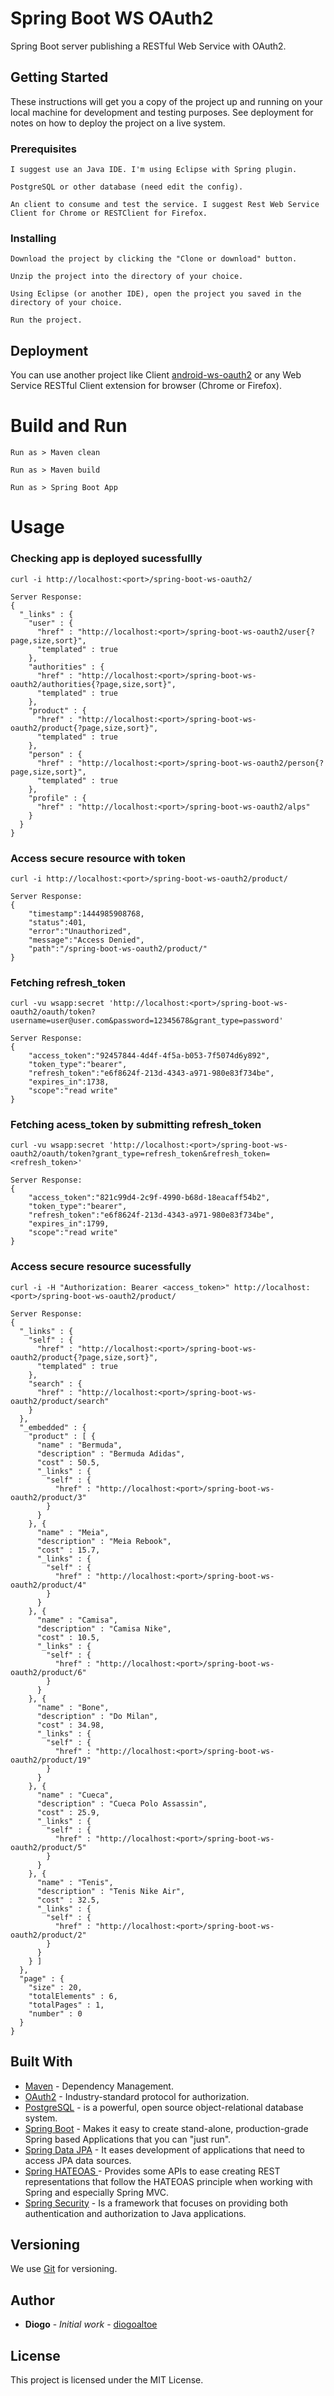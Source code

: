 # Spring Boot WS OAuth2

Spring Boot server publishing a RESTful Web Service with OAuth2.

## Getting Started

These instructions will get you a copy of the project up and running on your local machine for development and testing purposes. See deployment for notes on how to deploy the project on a live system.

### Prerequisites


```
I suggest use an Java IDE. I'm using Eclipse with Spring plugin.
```
```
PostgreSQL or other database (need edit the config).
```
```
An client to consume and test the service. I suggest Rest Web Service Client for Chrome or RESTClient for Firefox.
```

### Installing


```
Download the project by clicking the "Clone or download" button.
```
```
Unzip the project into the directory of your choice.
```
```
Using Eclipse (or another IDE), open the project you saved in the directory of your choice.
```
```
Run the project.

```


## Deployment

You can use another project like Client [android-ws-oauth2](https://github.com/diogoaltoe/android-ws-oauth2) or any Web Service RESTful Client extension for browser (Chrome or Firefox).


# Build and Run
```
Run as > Maven clean
```
```
Run as > Maven build
```
```
Run as > Spring Boot App
```

# Usage

### Checking app is deployed sucessfullly
```
curl -i http://localhost:<port>/spring-boot-ws-oauth2/

Server Response:
{
  "_links" : {
    "user" : {
      "href" : "http://localhost:<port>/spring-boot-ws-oauth2/user{?page,size,sort}",
      "templated" : true
    },
    "authorities" : {
      "href" : "http://localhost:<port>/spring-boot-ws-oauth2/authorities{?page,size,sort}",
      "templated" : true
    },
    "product" : {
      "href" : "http://localhost:<port>/spring-boot-ws-oauth2/product{?page,size,sort}",
      "templated" : true
    },
    "person" : {
      "href" : "http://localhost:<port>/spring-boot-ws-oauth2/person{?page,size,sort}",
      "templated" : true
    },
    "profile" : {
      "href" : "http://localhost:<port>/spring-boot-ws-oauth2/alps"
    }
  }
}
```

### Access secure resource with token
```
curl -i http://localhost:<port>/spring-boot-ws-oauth2/product/

Server Response:
{
	"timestamp":1444985908768,
	"status":401,
	"error":"Unauthorized",
	"message":"Access Denied",
	"path":"/spring-boot-ws-oauth2/product/"
}
```

### Fetching refresh_token
```
curl -vu wsapp:secret 'http://localhost:<port>/spring-boot-ws-oauth2/oauth/token?username=user@user.com&password=12345678&grant_type=password'

Server Response:
{
	"access_token":"92457844-4d4f-4f5a-b053-7f5074d6y892",
	"token_type":"bearer",
	"refresh_token":"e6f8624f-213d-4343-a971-980e83f734be",
	"expires_in":1738,
	"scope":"read write"
}
```

### Fetching acess_token by submitting refresh_token
```
curl -vu wsapp:secret 'http://localhost:<port>/spring-boot-ws-oauth2/oauth/token?grant_type=refresh_token&refresh_token=<refresh_token>'

Server Response:
{
	"access_token":"821c99d4-2c9f-4990-b68d-18eacaff54b2",
	"token_type":"bearer",
	"refresh_token":"e6f8624f-213d-4343-a971-980e83f734be",
	"expires_in":1799,
	"scope":"read write"
}
```

### Access secure resource sucessfully
```
curl -i -H "Authorization: Bearer <access_token>" http://localhost:<port>/spring-boot-ws-oauth2/product/

Server Response:
{
  "_links" : {
    "self" : {
      "href" : "http://localhost:<port>/spring-boot-ws-oauth2/product{?page,size,sort}",
      "templated" : true
    },
    "search" : {
      "href" : "http://localhost:<port>/spring-boot-ws-oauth2/product/search"
    }
  },
  "_embedded" : {
    "product" : [ {
      "name" : "Bermuda",
      "description" : "Bermuda Adidas",
      "cost" : 50.5,
      "_links" : {
        "self" : {
          "href" : "http://localhost:<port>/spring-boot-ws-oauth2/product/3"
        }
      }
    }, {
      "name" : "Meia",
      "description" : "Meia Rebook",
      "cost" : 15.7,
      "_links" : {
        "self" : {
          "href" : "http://localhost:<port>/spring-boot-ws-oauth2/product/4"
        }
      }
    }, {
      "name" : "Camisa",
      "description" : "Camisa Nike",
      "cost" : 10.5,
      "_links" : {
        "self" : {
          "href" : "http://localhost:<port>/spring-boot-ws-oauth2/product/6"
        }
      }
    }, {
      "name" : "Bone",
      "description" : "Do Milan",
      "cost" : 34.98,
      "_links" : {
        "self" : {
          "href" : "http://localhost:<port>/spring-boot-ws-oauth2/product/19"
        }
      }
    }, {
      "name" : "Cueca",
      "description" : "Cueca Polo Assassin",
      "cost" : 25.9,
      "_links" : {
        "self" : {
          "href" : "http://localhost:<port>/spring-boot-ws-oauth2/product/5"
        }
      }
    }, {
      "name" : "Tenis",
      "description" : "Tenis Nike Air",
      "cost" : 32.5,
      "_links" : {
        "self" : {
          "href" : "http://localhost:<port>/spring-boot-ws-oauth2/product/2"
        }
      }
    } ]
  },
  "page" : {
    "size" : 20,
    "totalElements" : 6,
    "totalPages" : 1,
    "number" : 0
  }
}
```


## Built With

* [Maven](https://gradle.org/) - Dependency Management.
* [OAuth2](https://oauth.net/2/) - Industry-standard protocol for authorization.
* [PostgreSQL](https://www.postgresql.org/) - is a powerful, open source object-relational database system.
* [Spring Boot](https://projects.spring.io/spring-boot/) - Makes it easy to create stand-alone, production-grade Spring based Applications that you can "just run".
* [Spring Data JPA](https://docs.spring.io/spring-data/jpa/docs/current/reference/html/) - It eases development of applications that need to access JPA data sources.
* [Spring HATEOAS ](https://projects.spring.io/spring-hateoas/) - Provides some APIs to ease creating REST representations that follow the HATEOAS principle when working with Spring and especially Spring MVC.
* [Spring Security](https://projects.spring.io/spring-security/) - Is a framework that focuses on providing both authentication and authorization to Java applications.


## Versioning

We use [Git](https://git-scm.com/) for versioning.

## Author

* **Diogo** - *Initial work* - [diogoaltoe](https://github.com/diogoaltoe)

## License

This project is licensed under the MIT License.
